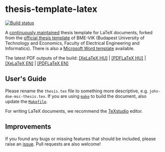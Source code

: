 thesis-template-latex
=====================

[![Build status](https://travis-ci.org/FTSRG/thesis-template-latex.svg?branch=master)](https://travis-ci.org/FTSRG/thesis-template-latex)

A [continuously maintained](https://github.com/FTSRG/thesis-template-latex/graphs/contributors) thesis template for LaTeX documents, forked from the [official thesis template](http://diplomaterv.vik.bme.hu/) of BME-VIK (Budapest University of Technology and Economics, Faculty of Electrical Engineering and Informatics). There is also a [Microsoft Word template](https://github.com/FTSRG/thesis-template-word) available.

The latest PDF outputs of the build: [[XeLaTeX HU]](http://docs.inf.mit.bme.hu/thesis-template-latex/thesis-xelatex-hu.pdf) | [[PDFLaTeX HU]](http://docs.inf.mit.bme.hu/thesis-template-latex/thesis-pdflatex-hu.pdf) | [[XeLaTeX EN]](http://docs.inf.mit.bme.hu/thesis-template-latex/thesis-xelatex-en.pdf) | [[PDFLaTeX EN]](http://docs.inf.mit.bme.hu/thesis-template-latex/thesis-pdflatex-en.pdf)

## User's Guide

Please rename the `thesis.tex` file to something more descriptive, e.g. `john-doe-msc-thesis.tex`. If you are using [`make`](https://www.gnu.org/software/make/) to build the document, also update the [`Makefile`](https://github.com/FTSRG/thesis-template-latex/blob/master/src/Makefile#L1).

For writing LaTeX documents, we recommend the [TeXstudio](http://www.texstudio.org/) editor.

## Improvements

If you found any bugs or missing features that should be included, please raise an [issue](https://github.com/FTSRG/thesis-template-latex/issues). Pull requests are also welcome!
